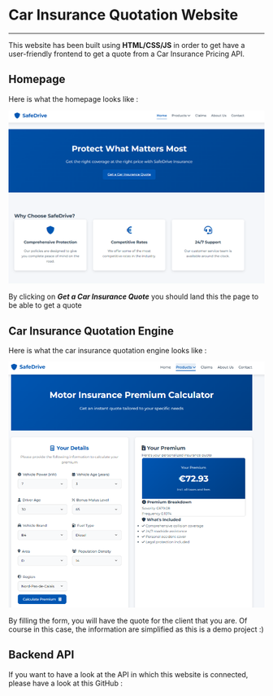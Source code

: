 # Car Insurance Quotation Website

---
This website has been built using **HTML/CSS/JS** in order to get have a user-friendly frontend to get a quote from a
Car Insurance Pricing API.

## Homepage

Here is what the homepage looks like :

![alt text](homepage.png "Title")

By clicking on ***Get a Car Insurance Quote*** you should land this the page to be able to get a quote

## Car Insurance Quotation Engine

Here is what the car insurance quotation engine looks like :

![alt text](car.png "Title")

By filling the form, you will have the quote for the client that you are. Of course in this case, the information are
simplified as this is a demo project :) 

## Backend API

If you want to have a look at the API in which this website is connected, please have a look at this GitHub :

